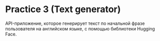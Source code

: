 # Practice 3 (Text generator)
API-приложение, которое генерирует текст по начальной фразе пользователя на английском языке, с помощью библиотеки Hugging Face.
